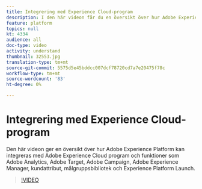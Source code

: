 ```yaml
---
title: Integrering med Experience Cloud-program
description: I den här videon får du en översikt över hur Adobe Experience Platform kan integreras med program och funktioner som Adobe Analytics, Adobe Target, Adobe Campaign, Adobe Experience Manager, kundattribut, målgruppsbibliotek och Experience Platform Launch.
feature: platform
topics: null
kt: 4334
audience: all
doc-type: video
activity: understand
thumbnail: 32553.jpg
translation-type: tm+mt
source-git-commit: 5575d5e45bddcc007dcf78720cd7a7e20475f78c
workflow-type: tm+mt
source-wordcount: '83'
ht-degree: 0%

---
```



# Integrering med Experience Cloud-program

Den här videon ger en översikt över hur Adobe Experience Platform kan integreras med Adobe Experience Cloud program och funktioner som Adobe Analytics, Adobe Target, Adobe Campaign, Adobe Experience Manager, kundattribut, målgruppsbibliotek och Experience Platform Launch.

>[!VIDEO](https://video.tv.adobe.com/v/32553?quality=12&learn=on)
